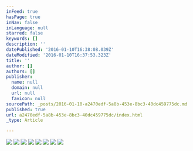 ```yaml
---
inFeed: true
hasPage: true
inNav: false
inLanguage: null
starred: false
keywords: []
description: ''
datePublished: '2016-01-10T16:38:08.039Z'
dateModified: '2016-01-10T16:37:53.323Z'
title: ''
author: []
authors: []
publisher:
  name: null
  domain: null
  url: null
  favicon: null
sourcePath: _posts/2016-01-10-a2470edf-5a8b-453e-8bc3-40dc459775dc.md
published: true
url: a2470edf-5a8b-453e-8bc3-40dc459775dc/index.html
_type: Article

---
```

![](https://the-grid-user-content.s3-us-west-2.amazonaws.com/2cc9a586-31c2-45c9-9a0d-67bd5ca2fa73.jpg)
![](https://the-grid-user-content.s3-us-west-2.amazonaws.com/7cc1f50a-100f-43dd-bb98-7d82504aa879.jpg)
![](https://the-grid-user-content.s3-us-west-2.amazonaws.com/382c843e-38b3-4656-80d9-6c2a541d2830.jpg)
![](https://the-grid-user-content.s3-us-west-2.amazonaws.com/0f4cd7b2-6537-44fe-8b7c-1c8397e89316.jpg)
![](https://the-grid-user-content.s3-us-west-2.amazonaws.com/cfa8ecce-ee80-4f46-b92e-87b3f240cfee.jpg)
![](https://the-grid-user-content.s3-us-west-2.amazonaws.com/412f49ff-f612-47e9-8274-b93abccf9474.jpg)
![](https://the-grid-user-content.s3-us-west-2.amazonaws.com/ecee4ac0-7c93-4ee6-9218-5f44d85ffd7d.jpg)
![](https://the-grid-user-content.s3-us-west-2.amazonaws.com/8366351e-f254-4122-b861-e48ecf36c47d.jpg)